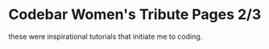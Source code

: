 # Codebar Women's Tribute Pages 2/3

these were inspirational tutorials that initiate me to coding.
